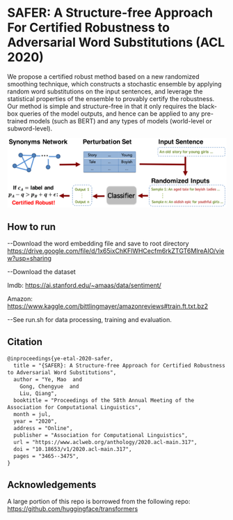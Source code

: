 # SAFER: A Structure-free Approach For Certified Robustness to Adversarial Word Substitutions (ACL 2020)

We propose a certified robust method based on a new randomized smoothing technique, which constructs a stochastic ensemble by applying random word substitutions on the input sentences, and leverage the statistical properties of the ensemble to provably certify the robustness. Our method is simple and structure-free in that it only requires the black-box queries of the model outputs, and hence can be applied to any pre-trained models (such as BERT) and any types of models (world-level or subword-level).

<img src="figs/framework_certnlp.png" width=1000></img>

## How to run
--Download the word embedding file and save to root directory
https://drive.google.com/file/d/1x65ixChKFlWHCecfm6rkZTGT6MlreAIO/view?usp=sharing

--Download the dataset

Imdb: https://ai.stanford.edu/~amaas/data/sentiment/

Amazon: https://www.kaggle.com/bittlingmayer/amazonreviews#train.ft.txt.bz2

--See run.sh for data processing, training and evaluation.

## Citation

    @inproceedings{ye-etal-2020-safer,
      title = "{SAFER}: A Structure-free Approach for Certified Robustness to Adversarial Word Substitutions",
      author = "Ye, Mao  and
        Gong, Chengyue  and
        Liu, Qiang",
      booktitle = "Proceedings of the 58th Annual Meeting of the Association for Computational Linguistics",
      month = jul,
      year = "2020",
      address = "Online",
      publisher = "Association for Computational Linguistics",
      url = "https://www.aclweb.org/anthology/2020.acl-main.317",
      doi = "10.18653/v1/2020.acl-main.317",
      pages = "3465--3475",
    }

## Acknowledgements
A large portion of this repo is borrowed from the following repo:
https://github.com/huggingface/transformers
